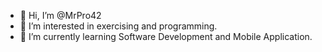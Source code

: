 - 👋 Hi, I’m @MrPro42
- 👀 I’m interested in exercising and programming.
- 🌱 I’m currently learning Software Development and Mobile Application.
